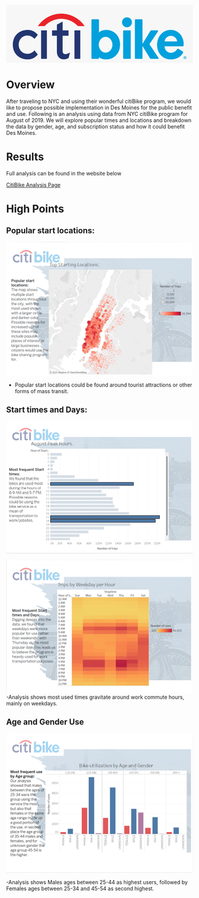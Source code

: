 
![](Resources/citib0.png)  
# Overview
After traveling to NYC and using their wonderful citiBike program, we would like to propose possible implementation in Des Moines for the public benefit and use. Following is an analysis using data from NYC citiBike program for August of 2019. We will explore popular times and locations and breakdown the data by gender, age, and subscription status and how it could benefit Des Moines.

# Results
Full analysis can be found in the website below

[CitiBike Analysis Page](https://public.tableau.com/app/profile/rafael.arreaza/viz/citiBike_Analysis/citiBikeAnalysis?publish=yes/)

# High Points
## Popular start locations:

![](Resources/citib1.png)  

- Popular start locations could be found around tourist attractions or other forms of mass transit.

## Start times and Days:

![](Resources/citib2.png)  

![](Resources/citib3.png)  
-Analysis shows most used times gravitate around work commute hours, mainly on weekdays.

## Age and Gender Use

![](Resources/citib7.png) 

-Analysis shows Males ages between 25-44 as highest users, followed by Females ages between 25-34 and 45-54 as second highest.


